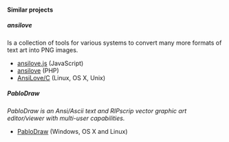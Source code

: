 #### Similar projects
##### ansilove
Is a collection of tools for various systems to convert many more formats of text art into PNG images.
- [ansilove.js](http://ansilove.github.io/ansilove.js/) (JavaScript)
- [ansilove](http://www.ansilove.org/) (PHP)
- [AnsiLove/C](https://github.com/ansilove/ansilove) (Linux, OS X, Unix)

##### PabloDraw
_PabloDraw is an Ansi/Ascii text and RIPscrip vector graphic art editor/viewer with multi-user capabilities._
- [PabloDraw](http://picoe.ca/products/pablodraw/) (Windows, OS X and Linux)
